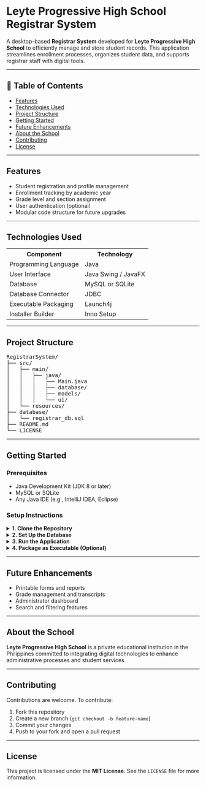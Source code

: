<h1> Leyte Progressive High School Registrar System </h1>

<p>
  A desktop-based <strong>Registrar System</strong> developed for <strong>Leyte Progressive High School</strong> to efficiently manage and store student records.
  This application streamlines enrollment processes, organizes student data, and supports registrar staff with digital tools.
</p>

<hr>

<h2> 📖 Table of Contents </h2>
<ul>
  <li><a href="#features">Features</a></li>
  <li><a href="#technologies-used">Technologies Used</a></li>
  <li><a href="#project-structure">Project Structure</a></li>
  <li><a href="#getting-started">Getting Started</a></li>
  <li><a href="#future-enhancements">Future Enhancements</a></li>
  <li><a href="#about-the-school">About the School</a></li>
  <li><a href="#contributing">Contributing</a></li>
  <li><a href="#license">License</a></li>
</ul>

<hr>

<h2 id="features">Features</h2>
<ul>
  <li>Student registration and profile management</li>
  <li>Enrollment tracking by academic year</li>
  <li>Grade level and section assignment</li>
  <li>User authentication (optional)</li>
  <li>Modular code structure for future upgrades</li>
</ul>

<hr>

<h2 id="technologies-used">Technologies Used</h2>
<table>
  <tr>
    <th>Component</th>
    <th>Technology</th>
  </tr>
  <tr>
    <td>Programming Language</td>
    <td>Java</td>
  </tr>
  <tr>
    <td>User Interface</td>
    <td>Java Swing / JavaFX</td>
  </tr>
  <tr>
    <td>Database</td>
    <td>MySQL or SQLite</td>
  </tr>
  <tr>
    <td>Database Connector</td>
    <td>JDBC</td>
  </tr>
  <tr>
    <td>Executable Packaging</td>
    <td>Launch4j</td>
  </tr>
  <tr>
    <td>Installer Builder</td>
    <td>Inno Setup</td>
  </tr>
</table>

<hr>

<h2 id="project-structure">Project Structure</h2>

<pre>
RegistrarSystem/
├── src/
│   ├── main/
│   │   ├── java/
│   │   │   ├── Main.java
│   │   │   ├── database/
│   │   │   ├── models/
│   │   │   └── ui/
│   └── resources/
├── database/
│   └── registrar_db.sql
├── README.md
└── LICENSE
</pre>

<hr>

<h2 id="getting-started">Getting Started</h2>

<h3>Prerequisites</h3>
<ul>
  <li>Java Development Kit (JDK 8 or later)</li>
  <li>MySQL or SQLite</li>
  <li>Any Java IDE (e.g., IntelliJ IDEA, Eclipse)</li>
</ul>

<h3>Setup Instructions</h3>

<details>
  <summary><strong>1. Clone the Repository</strong></summary>
  <pre><code>git clone https://github.com/yourusername/registrar-system.git
cd registrar-system</code></pre>
</details>

<details>
  <summary><strong>2. Set Up the Database</strong></summary>
  <ul>
    <li>Import the <code>registrar_db.sql</code> file located in the <code>/database</code> folder into your MySQL or SQLite server.</li>
    <li>Update your database connection settings inside the Java code.</li>
  </ul>
</details>

<details>
  <summary><strong>3. Run the Application</strong></summary>
  <ul>
    <li>Open the project in your IDE.</li>
    <li>Run <code>Main.java</code>.</li>
  </ul>
</details>

<details>
  <summary><strong>4. Package as Executable (Optional)</strong></summary>
  <ul>
    <li>Use Launch4j to convert the JAR file to an EXE.</li>
    <li>Use Inno Setup to create an installer for distribution.</li>
  </ul>
</details>

<hr>

<h2 id="future-enhancements">Future Enhancements</h2>
<ul>
  <li>Printable forms and reports</li>
  <li>Grade management and transcripts</li>
  <li>Administrator dashboard</li>
  <li>Search and filtering features</li>
</ul>

<hr>

<h2 id="about-the-school">About the School</h2>
<p>
  <strong>Leyte Progressive High School</strong> is a private educational institution in the Philippines committed to integrating digital technologies to enhance administrative processes and student services.
</p>

<hr>

<h2 id="contributing">Contributing</h2>
<p>
  Contributions are welcome. To contribute:
</p>
<ol>
  <li>Fork this repository</li>
  <li>Create a new branch (<code>git checkout -b feature-name</code>)</li>
  <li>Commit your changes</li>
  <li>Push to your fork and open a pull request</li>
</ol>

<hr>

<h2 id="license">License</h2>
<p>
  This project is licensed under the <strong>MIT License</strong>. See the <code>LICENSE</code> file for more information.
</p>
